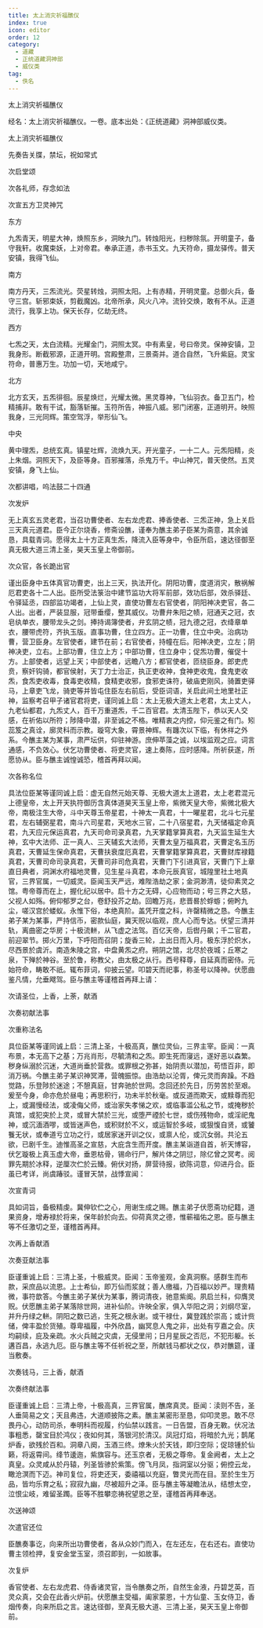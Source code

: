 ```yaml
---
title: 太上消灾祈福醮仪
index: true
icon: editor
order: 12
category:
  - 道藏
  - 正统道藏洞神部
  - 威仪类
tag:
  - 佚名
---
```


太上消灾祈福醮仪  

经名：太上消灾祈福醮仪。一卷。底本出处：《正统道藏》洞神部威仪类。  

太上消灾祈福醮仪  

先奏告关牒，禁坛，祝如常式  

次启堂颂  

次各礼师，存念如法  

次宣五方卫灵神咒  

东方  

九炁青天，明星大神，焕照东乡，洞映九门。转烛阳光，扫秽除氛。开明童子，备守我轩。收魔束妖，上对帝君。奉承正道，赤书玉文。九天符命，摄龙驿传。普天安镇，我得飞仙。  

南方  

南方丹天，三炁流光。荧星转烛，洞照太阳。上有赤精，开明灵童。总御火兵，备守三宫。斩邪束妖，剪截魔凶。北帝所承，风火八冲。流铃交焕，敢有不从。正道流行，我享上功。保天长存，亿劫无终。  

西方  

七炁之天，太白流精。光耀金门，洞照太冥。中有素皇，号曰帝灵。保神安镇，卫我身形。断截邪源，正道开明。宫殿整肃，三景斋并。道合自然，飞升紫庭。灵宝符命，普惠万生。功加一切，天地咸宁。  

北方  

北方玄天，五炁徘徊。辰星焕烂，光耀太微。黑灵尊神，飞仙羽衣。备卫五门，检精捕非。敢有干试，豁落斩摧。玉符所告，神振八威。邪门闭塞，正道明开。映照我身，三光同辉。策空驾浮，举形仙飞。  

中央  

黄中理炁，总统玄真。镇星吐辉，流焕九天。开光童子，一十二人。元炁阳精，炎上朱烟。洞照天下，及臣等身。百邪摧落，杀鬼万千。中山神咒，普天使然。五灵安镇，身飞上仙。  

次都讲唱，呜法鼓二十四通  

次发炉  

无上真玄五灵老君，当召功曹使者、左右龙虎君、捧香使者、三炁正神，急上关启三天真元道君。臣今正尔烧香，修斋设醮，谨奉为醮主弟子臣某为斋意，其余诚恳，具载青词。愿得太上十方正真生炁，降流入臣等身中，令臣所启，速达径御至真无极大道三清上圣，昊天玉皇上帝御前。  

次众官，各长跪出官  

谨出臣身中五体真官功曹吏，出上三天，执法开化。阴阳功曹，度道消灾，散祸解厄君吏各十二人出。臣所受法箓治中建节监功大将军前部，效功后部，效杀驿廷、令驿延丞，四部监功竭者，上仙上灵，直使功曹左右官使者，阴阳神决吏官，各二人出。出者，严装显服，冠带垂缨，整其威仪。功曹弁朱阳之帻，冠通天之冠，衣皂纨单衣，腰带龙头之剑。捧持谒簿使者，弁玄阴之帻，冠九德之冠，衣绛章单衣，腰带虎符，齐执玉版。直事功曹，住立四方。正一功曹，住立中央。治病功曹，营卫臣身。左官使者，建节在前；右官使者，持幢在后。阳神决吏，立左；阴神决吏，立右。上部功曹，住立上方；中部功曹，住立身中；促炁功曹，催促十方。上部使者，远望上天；中部使者，远瞻八方；都官使者，匝绕臣身。郎吏虎贲，察奸钩骑，都官侯射，天丁力士治正，执正吏收神，食神吏收鬼，食鬼吏收炁，食炁吏收毒，食毒吏收精，食精吏收邪，食邪吏诛符，破庙吏刚风，骑置吏驿马，上章吏飞龙，骑吏等并皆屯住臣左右前后，受臣词语，关启此间土地里社正神，监察考召甲子诸官君将吏，谨同诚上启：太上无极大道太上老君，太上丈人，九老仙都君，九炁丈人，百千万重道炁，千二百官君。太清玉陛下，恭以天人交感，在祈佑以所符；陟降中潜，非至诚之不格。唯精衷之内控，仰元鉴之有门。矧蕊笈之真诠，廓灵科而示教。璇穹大象，霄景神辉。有躔次以下临，有休祥之外系。今醮主某为某事，肃严坛供，仰驻神游。庶伸苹藻之诚，以埃监观之应。词言通感，不负效心。伏乞功曹使者、将吏灵官，速上奏陈，应时感降。所祈获遂，所愿协从。臣与醮主诚惶诚恐，稽首再拜以闻。  

次各称名位  

具法位臣某等谨同诚上启：虚无自然元始天尊、无极大道太上道君，太上老君混元上德皇帝，太上开天执符御历含真体道昊天玉皇上帝，紫微天皇大帝，紫微北极大帝，南极注生大帝，斗中天尊玉帝星君，十神太一真君，十一曜星君，北斗七元星君，左右辅弼星君，南斗六司星君，天地水三官，二十八宿星君，九天储福定命真君，九天应元保运真君，九天司命司录真君，九天掌籍掌算真君，九天监生延生大神，玄中大法师、正一真人、三天辅玄大法师，天曹太皇万福真君，天曹定名玉历真君，天曹延生保命真君，天曹扶衰度厄真君，天曹掌籍掌算真君，天曹财库禄籍真君，天曹司命司录真君，天曹司非司危真君，天曹门下引进真官，天曹门下上章直日典者，洞渊水府福地灵曹，见生星斗真君，本命元辰真官，城隍里社土地真官，三界官属，一切威灵。臣闻玉天严远，难陛浩劫之家；金洞渺清，徒仰素灵之馆。粤帝尊而在上，握化纪以居中。启十方之无碍，心应物而动；号三界之大慈，父视人如殇。俯仰郁罗之台，卷舒投芥之劫。回瞻万兆，悲晋晷於蜉蝣；俯盻九尘，嗟汉宫於蝼蚁。永惟下俗，本绝真阶。盖凭开度之科，许罄精微之恳。今醮主弟子某为某事，严持信币，密款仙庭，冀天贶以临观，庶人心而专达。伏望三清并轨，离曲密之华房；十极流軿，从飞虚之法驾。百亿天帝，后辔丹飙；千二官君，前迎翠节。掷火万里，下呼阳而召阴；旋香三轮，上出日而入月。极东浮於炽水，尽西景於虞沂。南造朱陵之宫，中盘黄炁之府。朔阴之馆，北尽於夜城；丘寒之泉，下殚於神谷。至於鲁，称教父，由太极之从行。西号释尊，自延真而密侍。元始符命，畴敢不祇。辄布菲词，仰披云望。叩碧天而祀事，称圣号以降神。伏愿曲鉴凡情，允垂飕驾。臣与醮主等谨稽首再拜上请：  

次请圣位，上香，上荼，献酒  

次奏初献法事  

次重称法名  

具位臣某等谨同诚上启：三清上圣，十极高真，醮位灵仙，三界主宰。臣闻：一真布景，本无高下之基；万兆肖形，尽毓清和之炁。即生死而寖远，遂好恶以森繁。秽身纵溺於沉迷，大道尚垂於营救。或罪根之弥甚，始阴责以潜加，苟悟百非，即消万祸。今醮主弟子某识神冥滞，营魄振惊。由浩劫以沦胥，俾元灵而奔躁。不趋觉路，乐登陟於迷途；不憩真庭，甘奔驰於世网。念回还於先日，历劳苦於至艰。爰至今身，命亦危於昼电；再思积行，功未半於秋毫。或反道而欺天，或黩尊而犯上，或漏慢经法，或凌侮父师，或治家失孝悌之欢，或临事滥公私之节，或掩秽於真馆，或犯突於上灵，或冒大禁於三光，或堕严禋於七世，或伤残物命，或淫祀鬼神，或沉湎酒嘐，或皆迷声色，或积财於不义，或运智於多岐，或狠愎自贤，或饕餮无状，或奉道亏立功之行，或居家迷开训之仪，或禀人伦，或沉女弱。共沦五欲，已剧千生。迪惟高圣之宣慈，大庇含生而开度。醮主某诣道自首，祈天博容，伏乞璇极上真玉虚大帝，垂恩枯骨，锡命行尸，解片体之阴愆，除亿曾之冥考。阅罪先期於冰释，逆厘次伫於云臻。俯伏对扬，屏营待报，欲陈词意，仰进丹合。臣虽已考详，尚虞踳驳。谨冒天禁，战悸宣闻：  

次宣青词  

具如词旨，备极精虔。冀伸钦伫之心，用谢生成之赐。醮主弟子伏愿斋功纪籍，道果资身，增寿禄於将来，保年龄於向去。仰荷真灵之德，惟蕲福佑之恩。臣与醮主等不任激切之至，谨稽首再拜。  

次再上香献酒  

次奏亚献法事  

臣谨重诚上启：三清上圣，十极威灵。臣闻：玉帝鉴观，金真洞察。感群生而布款，采庶品以流恩。上士希仙，即万仙而浆就；善人缴福，乃百福以妙严。理贵精微，事符歆答。今醮主弟子某伏为某事，腾词清夜，驰意紫阍。夙启兰科，仰膺灵贶。伏愿醮主弟子某落除世网，进补仙阶。许映全家，俱入华阳之洞；刘纲尽室，并升丹绿之軿。阴阳之数已逃，生死之根永谢。或干禄仕，冀登践於崇高；或计赀储，俾丰盈於货殖。尊卑福履，中外欣昌，幽冥息人鬼之非，出处有亨嘉之会。庆均嗣续，庇及亲疏。水火兵贼之灾虞，无侵里闬；日月星辰之否厄，不犯形躯。长遘百昌，永逃九厄。臣与醮主等不任祈祝之至，所献钱马都状之仪，恭对醮筵，谨当敷奏。  

次奏钱马，三上香，献酒  

次奏终献法事  

臣谨重诚上启：三清上帝，十极高真，三界官属，醮席真灵。臣闻：渎则不告，圣人垂简易之文；天且弗违，大道顺披陈之素。醮主某密形至恳，仰叩灵恩。敢不尽畏丹心，动防司杀，奉明科而视履，约仙禁以践言。一日告盟，百身无斁。伏况法事粗悉，罄宝目於鸿仪；夜如何其，落银河於清汉。凤冠灯焰，将暗於九光；鹊尾炉香，欲残於百和。洞章八阕，玉酒三终。燎朱火於天钱，即归空际；促琼锺於仙籁，将返霄间。绛节逶迤，紫旗容与。还玉京者，无极之尊帝。复金阙者，太上之真皇。众灵咸从於丹辕，列圣皆骖於紫策。傍飞月凤，指洞室以分驱；俯控云龙，瞰沧溟而下迈。神司复位，将吏还天，委禧福以充庭，瞥灵光而在目。至於生生万品，皆均乐育之私；寂寂九幽，尽被超升之泽。臣与醮主等凝瞻法从，结想太空，泣恨尘岐，难留圣躅。臣等不胜攀恋祷祝望恩之至，谨稽首再拜奉送。  

次送神颂  

次遣官还位  

臣醮奏事讫，向来所出功曹使者，各从众妙门而入，在左还左，在右还右。直使功曹主领检押，复安金堂玉室，须召即到，一如故事。  

次复炉  

香官使者、左右龙虎君、侍香诸灵官，当令醮奏之所，自然生金液，丹碧芝英，百灵众真，交会在此香火炉前。伏愿醮主受福，阖家蒙恩，十方仙童、玉女侍卫，香烟传奏，向来所启之言。速达径御，至真无极大道、三清上圣，昊天玉皇上帝御前。  
